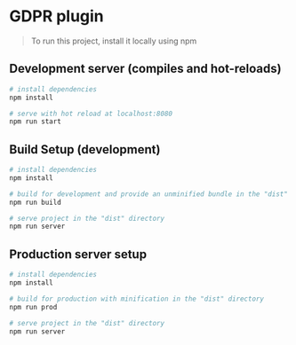 # GDPR plugin

> To run this project, install it locally using npm

## Development server (compiles and hot-reloads)

```bash
# install dependencies
npm install

# serve with hot reload at localhost:8080
npm run start
```

## Build Setup (development)

```bash
# install dependencies
npm install

# build for development and provide an unminified bundle in the "dist" directory
npm run build

# serve project in the "dist" directory
npm run server
```

## Production server setup

```bash
# install dependencies
npm install

# build for production with minification in the "dist" directory
npm run prod

# serve project in the "dist" directory
npm run server
```
